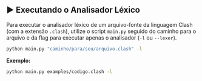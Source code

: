 ## ▶️ Executando o Analisador Léxico

Para executar o analisador léxico de um arquivo-fonte da linguagem Clash (com a extensão `.clash`), utilize o script `main.py` seguido do caminho para o arquivo e da flag para executar apenas o analisador (`-l` ou `--lexer`).

```sh
python main.py "caminho/para/seu/arquivo.clash" -l
```

**Exemplo:**

```sh
python main.py examples/codigo.clash -l
```

